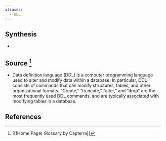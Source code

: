 ```yaml
---
aliases:
  - DDL
---
```

## Synthesis
- 
## Source [^1]
- Data definition language (DDL) is a computer programming language used to alter and modify data within a database. In particular, DDL consists of commands that can modify structures, tables, and other organizational formats. “Create,” “truncate,” “alter,” and “drop” are the most frequently used DDL commands, and are typically associated with modifying tables in a database.
## References

[^1]: [[(Home Page) Glossary by Capterra]]